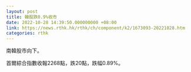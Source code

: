 ```yaml
---
layout: post
title: 韓股跌0.9%收市
date: 2022-10-28 14:39:50.000000000 +08:00
link: https://news.rthk.hk/rthk/ch/component/k2/1673093-20221028.htm
categories: rthk
---
```


南韓股市向下。

首爾綜合指數收報2268點，跌20點，跌幅0.89%。
